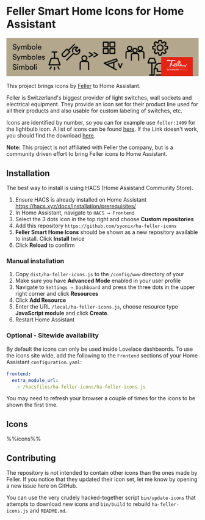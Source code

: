 # Feller Smart Home Icons for Home Assistant

![Feller Icon Header](header.jpg)

This project brings icons by [Feller](https://www.feller.ch) to Home Assistant.

Feller is  Switzerland's biggest provider of light switches, wall sockets and electrical equipment.
They provide an icon set for their product line used for all their products and also usable for
custom labeling of switches, etc.

Icons are identified by number, so you can for example use `feller:1409` for the lightbulb icon.
A list of icons can be found [here](https://webcache.brandmaker.com/314_1685116696676.original.html).
If the Link doesn't work, you should find the download [here](https://online-katalog.feller.ch/download/index.php?menueidLev1=280).

**Note:** This project is not affiliated with Feller the company, but is a community driven effort
to bring Feller icons to Home Assistant.

## Installation
The best way to install is using HACS (Home Assistand Community Store).
1. Ensure HACS is already installed on Home Assistant https://hacs.xyz/docs/installation/prerequisites/
2. In Home Assistant, navigate to `HACS → Frontend`
3. Select the 3 dots icon in the top right and choose **Custom repositories**
4. Add this repository `https://github.com/syonix/ha-feller-icons`
5. **Feller Smart Home Icons** should be shown as a new repository available to install. Click **Install** twice
6. Click **Reload** to confirm

### Manual installation
1. Copy `dist/ha-feller-icons.js` to the `/config/www` directory of your
2. Make sure you have **Advanced Mode** enabled in your user profile
3. Navigate to `Settings → Dashboard` and press the three dots in the upper right corner and click **Resources**
4. Click **Add Resource**
5. Enter the URL `/local/ha-feller-icons.js`, choose resource type **JavaScript module** and click **Create**.
6. Restart Home Assistant

### Optional - Sitewide availability
By default the icons can only be used inside Lovelace dashbaords. To use the icons site wide, add the following to the `Frontend` sections of your Home Assistant `configuration.yaml`:

```yaml
frontend:
  extra_module_url:
    - /hacsfiles/ha-feller-icons/ha-feller-icons.js
```

You may need to refresh your browser a couple of times for the icons to be shown the first time.

## Icons
%%icons%%

## Contributing
The repository is not intended to contain other icons than the ones made by Feller.
If you notice that they updated their icon set, let me know by opening a new issue here on GitHub.

You can use the very crudely hacked-together script `bin/update-icons` that attempts to download new icons
and `bin/build` to rebuild `ha-feller-icons.js` and `README.md`.
